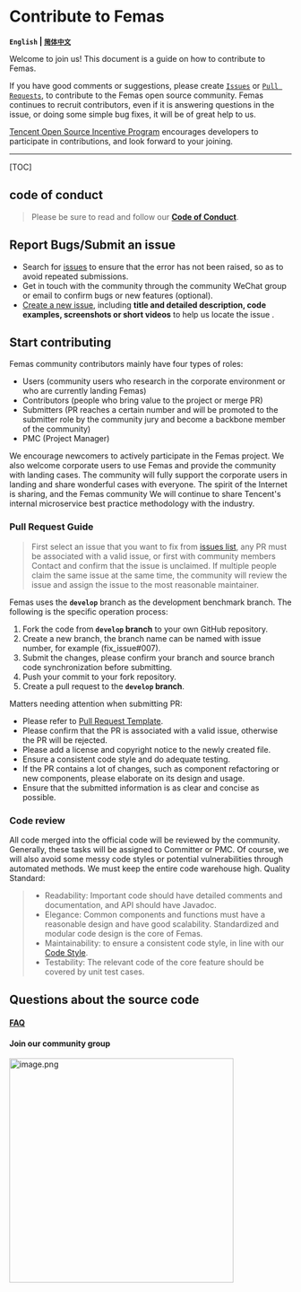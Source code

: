 # Contribute to Femas

**`English` | [`简体中文`](./CONTRIBUTING-zh.md)**

Welcome to join us! This document is a guide on how to contribute to Femas.

If you have good comments or suggestions, please create [`Issues`]() or [`Pull Requests`](), to contribute to the Femas open source community. Femas continues to recruit contributors, even if it is answering questions in the issue, or doing some simple bug fixes, it will be of great help to us.

[Tencent Open Source Incentive Program](https://opensource.tencent.com/contribution) encourages developers to participate in contributions, and look forward to your joining.

-------------------

[TOC]

## code of conduct
> Please be sure to read and follow our **[Code of Conduct](./Code_Of_Conduct.md)**.

## Report Bugs/Submit an issue
* Search for [issues]() to ensure that the error has not been raised, so as to avoid repeated submissions.
* Get in touch with the community through the community WeChat group or email to confirm bugs or new features (optional).
* [Create a new issue](), including **title and detailed description, code examples, screenshots or short videos** to help us locate the issue .
## Start contributing
Femas community contributors mainly have four types of roles:
- Users (community users who research in the corporate environment or who are currently landing Femas)
- Contributors (people who bring value to the project or merge PR)
- Submitters (PR reaches a certain number and will be promoted to the submitter role by the community jury and become a backbone member of the community)
- PMC (Project Manager)

We encourage newcomers to actively participate in the Femas project. We also welcome corporate users to use Femas and provide the community with landing cases. The community will fully support the corporate users in landing and share wonderful cases with everyone. The spirit of the Internet is sharing, and the Femas community We will continue to share Tencent's internal microservice best practice methodology with the industry.

### Pull Request Guide
> First select an issue that you want to fix from [issues list](), any PR must be associated with a valid issue, or first with community members Contact and confirm that the issue is unclaimed. If multiple people claim the same issue at the same time, the community will review the issue and assign the issue to the most reasonable maintainer.

Femas uses the **`develop`** branch as the development benchmark branch. The following is the specific operation process:
1. Fork the code from **`develop` branch** to your own GitHub repository.
2. Create a new branch, the branch name can be named with issue number, for example (fix_issue#007).
3. Submit the changes, please confirm your branch and source branch code synchronization before submitting.
4. Push your commit to your fork repository.
5. Create a pull request to the **`develop` branch**.

Matters needing attention when submitting PR:
- Please refer to [Pull Request Template](./PULL_REQUEST_TEMPLATE.md).
- Please confirm that the PR is associated with a valid issue, otherwise the PR will be rejected.
- Please add a license and copyright notice to the newly created file.
- Ensure a consistent code style and do adequate testing.
- If the PR contains a lot of changes, such as component refactoring or new components, please elaborate on its design and usage.
- Ensure that the submitted information is as clear and concise as possible.

### Code review
All code merged into the official code will be reviewed by the community. Generally, these tasks will be assigned to Committer or PMC. Of course, we will also avoid some messy code styles or potential vulnerabilities through automated methods. We must keep the entire code warehouse high. Quality Standard:
> - Readability: Important code should have detailed comments and documentation, and API should have Javadoc.
> - Elegance: Common components and functions must have a reasonable design and have good scalability. Standardized and modular code design is the core of Femas.
> - Maintainability: to ensure a consistent code style, in line with our [Code Style](style/codeStyle.md).
> - Testability: The relevant code of the core feature should be covered by unit test cases.
    
## Questions about the source code
#### [FAQ]()
#### Join our community group
<img width="400" src="/uploads/1561638009A1466ABA319B53DD949DD3/image.png" alt="image.png" />

